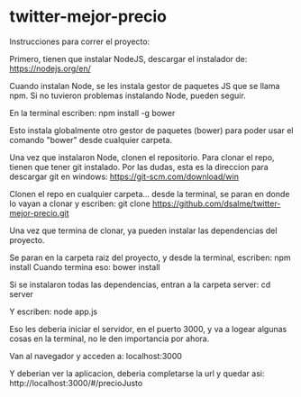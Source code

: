 # twitter-mejor-precio

Instrucciones para correr el proyecto:

Primero, tienen que instalar NodeJS, descargar el instalador de:
https://nodejs.org/en/

Cuando instalan Node, se les instala gestor de paquetes JS que se llama npm.
Si no tuvieron problemas instalando Node, pueden seguir.

En la terminal escriben:
npm install -g bower

Esto instala globalmente otro gestor de paquetes (bower) para poder usar el comando "bower"
desde cualquier carpeta.

Una vez que instalaron Node, clonen el repositorio. Para clonar el repo, tienen que tener git instalado.
Por las dudas, esta es la direccion para descargar git en windows: https://git-scm.com/download/win

Clonen el repo en cualquier carpeta... desde la terminal, se paran en donde lo vayan a clonar y escriben:
git clone https://github.com/dsalme/twitter-mejor-precio.git

Una vez que termina de clonar, ya pueden instalar las dependencias del proyecto.

Se paran en la carpeta raiz del proyecto, y desde la terminal, escriben:
npm install
Cuando termina eso:
bower install

Si se instalaron todas las dependencias, entran a la carpeta server:
cd server

Y escriben:
node app.js

Eso les deberia iniciar el servidor, en el puerto 3000, y va a logear algunas cosas en la terminal,
no le den importancia por ahora.

Van al navegador y acceden a:
localhost:3000

Y deberian ver la aplicacion, deberia completarse la url y quedar asi:
http://localhost:3000/#/precioJusto
